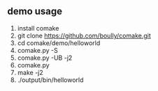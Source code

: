 ## demo usage
1. install comake
2. git clone https://github.com/boully/comake.git
3. cd comake/demo/helloworld
4. comake.py -S
5. comake.py -UB -j2
6. comake.py
7. make -j2
8. ./output/bin/helloworld
